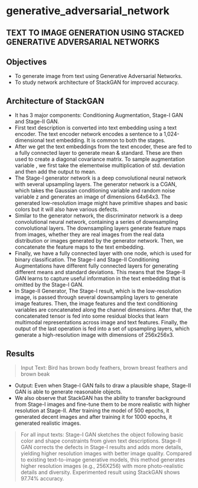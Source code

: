 # generative_adversarial_network
## TEXT TO IMAGE GENERATION USING STACKED GENERATIVE ADVERSARIAL NETWORKS

## Objectives
- To generate image from text using Generative Adversarial Networks.
- To study network architecture of StackGAN for improved accuracy.

## Architecture of StackGAN

- It has 3 major components: Conditioning Augmentation, Stage-I GAN and Stage-II GAN. 
- First text description is converted into text embedding using a text encoder. The text encoder network encodes a sentence to a 1,024-dimensional text embedding. It is common to both the stages.
- After we get the text embeddings from the text encoder, these are fed to a fully connected layer to generate mean & standard. These are then used to create a diagonal covariance matrix. To sample augmentation variable , we first take the elementwise multiplication of std. deviation and then add the output to mean.
- The Stage-I generator network is a deep convolutional neural network with several upsampling layers. The generator network is a CGAN, which takes the Gaussian conditioning variable and random noise variable z and generates an
image of dimensions 64x64x3. The generated low-resolution image might have primitive shapes and basic colors but it will also have various defects.
- Similar to the generator network, the discriminator network is a deep convolutional neural network, containing a series of downsampling convolutional layers. The downsampling layers generate feature maps from images, whether
they are real images from the real data distribution or images generated by the generator network. Then, we concatenate the feature maps to the text embedding.
- Finally, we have a fully connected layer with one node, which is used for binary classification. The Stage-I and Stage-II Conditioning Augmentations have different fully connected layers for generating different means and standard deviations. This means that the Stage-II GAN learns to capture useful information in the text embedding that is omitted by the Stage-I GAN.
- In Stage-II Generator, The Stage-I result, which is the low-resolution image, is passed through several downsampling layers to generate image features. Then, the image features and the text conditioning variables are concatenated along the channel dimensions. After that, the concatenated tensor is fed into some residual blocks that learn multimodal representations across image and text features. Finally, the output of the last operation is fed into a set of upsampling layers, which generate a high-resolution image with dimensions of 256x256x3.

## Results

> Input Text: Bird has brown body feathers, brown breast feathers and brown beak

- Output: Even when Stage-I GAN fails to draw a plausible shape, Stage-II GAN is able to generate reasonable objects.
- We also observe that StackGAN has the ability to transfer background from Stage-I images and fine-tune them to be more realistic with higher resolution at Stage-II. After training the model of 500 epochs, it generated decent images
and after training it for 1000 epochs, it generated realistic images.

> For all input texts: Stage-I GAN sketches the object following basic color and shape constraints from given text descriptions.
> Stage-II GAN corrects the defects in Stage-I results and adds more details, yielding higher resolution images with better image quality.
> Compared to existing text-to-image generative models, this method generates higher resolution images (e.g., 256X256) with more photo-realistic details and diversity.
> Experimented result using StackGAN shows 97.74% accuracy.
